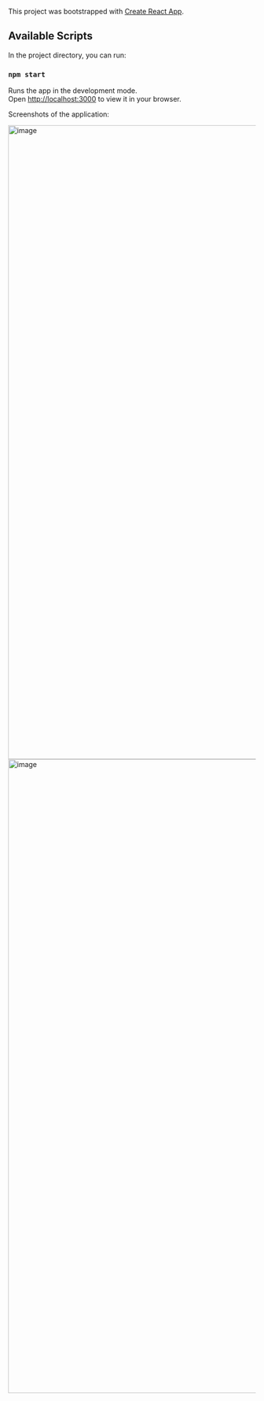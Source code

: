 This project was bootstrapped with [Create React App](https://github.com/facebook/create-react-app).

## Available Scripts

In the project directory, you can run:

### `npm start`

Runs the app in the development mode.\
Open [http://localhost:3000](http://localhost:3000) to view it in your browser.

Screenshots of the application:

<img width="1288" alt="image" src="https://github.com/fathisahar/KitchenHelper/assets/63174744/f313b525-bd31-4e82-a9e1-0f46dd098437">

<img width="1288" alt="image" src="https://github.com/fathisahar/KitchenHelper/assets/63174744/a2a23b0d-9ba1-4c9b-af10-f3a8b3cc3345">
